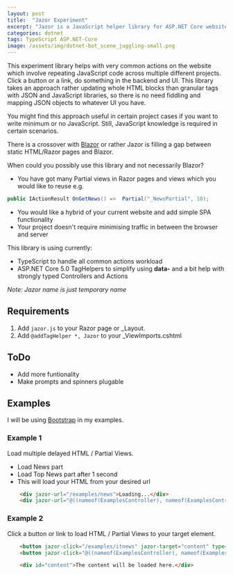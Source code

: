 ```yaml
---
layout: post
title:  "Jazor Experiment"
excerpt: "Jazor is a JavaScript helper library for ASP.NET Core websites which takes common and repeated workflow scenarios to simple actions. It is crossing some Blazor and SPA functionality as well. It is useful if you are using intensively ASP.NET Core Views and Partial Views, avoiding any JSON."
categories: dotnet
tags: TypeScript ASP.NET-Core
image: /assets/img/dotnet-bot_scene_juggling-small.png
---
```


This experiment library helps with very common actions on the website which involve repeating JavaScript code across multiple different projects. Click a button or a link, do something in the backend and UI. This library takes an approach rather updating whole HTML blocks than granular tags with JSON and JavaScript libraries, so there is no need fiddling and mapping JSON objects to whatever UI you have.

You might find this approach useful in certain project cases if you want to write minimum or no JavaScript. Still, JavaScript knowledge is required in certain scenarios. 

There is a crossover with [Blazor](https://github.com/dotnet/blazor) or rather Jazor is filling a gap between static HTML/Razor pages and Blazor.

When could you possibly use this library and not necessarily Blazor?
- You have got many Partial views in Razor pages and views which you would like to reuse e.g. 
```c#
public IActionResult OnGetNews() =>  Partial("_NewsPartial", 10);
```
- You would like a hybrid of your current website and add simple SPA functionality
- Your project doesn't require minimising traffic in between the browser and server

This library is using currently:
 
- TypeScript to handle all common actions workload
- ASP.NET Core 5.0 TagHelpers to simplify using **data-** and a bit help with strongly typed Controllers and Actions

_Note: Jazor name is just temporary name_

## Requirements

1. Add ```jazor.js``` to your Razor page or _Layout.
2. Add ```@addTagHelper *, Jazor``` to your _ViewImports.cshtml

## ToDo
- Add more funtionality
- Make prompts and spinners plugable

## Examples
I will be using [Bootstrap](https://getbootstrap.com/) in my examples.

### Example 1
Load multiple delayed HTML / Partial Views.

 - Load News part
 - Load Top News part after 1 second
 - This will load your HTML from your desired url
 
```html
    <div jazor-url="/examples/news">Loading...</div>
    <div jazor-url="@((nameof(ExamplesController), nameof(ExamplesController.TopNews), null))" jazor-delay="1">Loading...</div>
```

### Example 2

Click a button or link to load HTML / Partial Views to your target element.


```html
    <button jazor-click="/examples/itnews" jazor-target="content" type="button" class="btn btn-primary">Show .NET News</div>
    <button jazor-click="@((nameof(ExamplesController), nameof(ExamplesController.AngularNews), null))" jazor-target="content" type="button" class="btn btn-primary">Show Angular News</button>

    <div id="content">The content will be loaded here.</div>
```

